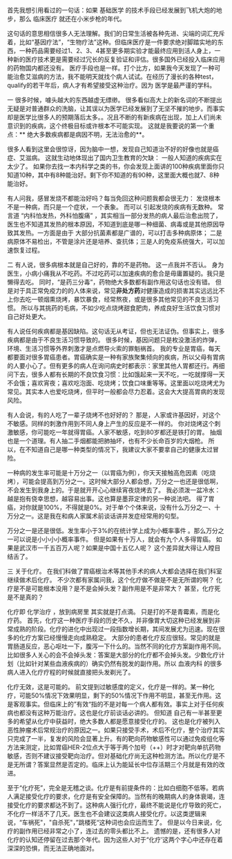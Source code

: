 首先我想引用看过的一句话：如果 基础医学 的技术手段已经发展到飞机大炮的地步，那么 临床医疗 就还在小米步枪的年代。

这句话的意思相信很多人无法理解。我们的日常生活被各种先进、尖端的词汇充斥着，比如“基因疗法”，“生物疗法”这种。但临床医疗是一件要求绝对脚踏实地的东西，一种药品需要经过1、2、3、4甚至更多期实验才能最终应用到活人身上，一种新的医疗技术更是需要经过冗长的反复验证和评估。很多国外已经投入临床应用的药物国内都还没有。
医疗手段也是一样。打个比方，如果我今天发现了一种可能治愈艾滋病的方法，我不能明天就找个病人试试。在经历了漫长的各种test，qualify的若干年后，病人才有希望接受这种治疗。因为 医学是最严谨的学科。

一
很多时候，噱头越大的东西越虚无缥缈。
很多看似高大上的新名词的不断提出无疑是对普通群众的洗脑，让其误以为医学已经发展到了无坚不摧的地步。而事实却是医学比很多人的预期落后太多。。况且不断的有新疾病在出现，加上人们尚未意识到的疾病，这个终极目标或许根本不可能实现。
这就是我要说的第一个重点：** 绝大多数疾病都是病因不明，无法治愈的**。


很多人看到这里会很惊讶，因为脑中一想，发现自己知道治不好的好像也就是癌症、艾滋病。
这就生动地体现出了国内卫生教育的欠缺： 一般人知道的疾病实在太少了。
如果你去找一本内科学之类的书，你会发现上面讲的100种疾病里面你只知道10种，其中有8种能治好。剩下你不知道的有90种，这里面大概也就7、8种能治好。

有人问我，感冒发烧不都能治好吗？每当免回这种问题我都会很无力： 发烧根本不是一种病，而只是一个症状，一个表象。 而可以 引起发烧的疾病有无数种。 常言道 “内科怕发热，外科怕腹痛” ，其实相当一部分发热的病人最后治愈出院了，医生也不知道其发热的根本原因，不知道到底是哪一种细菌、病毒或是其他原因导致其发热。一方面是由于 大部分抗菌素都是广谱的，可以打击多种病原体； 二是病原体不易检出，不管是涂片还是培养、查抗体；三是人的免疫系统强大，可以加速恢复过程。

二
有人说，很多病根本就是自己好的，靠的不是药物。
这一点我并不否认。
身为医生，小病小痛我从不吃药。不过吃药可以加速疾病的愈合是毋庸置疑的。我只是懒得去吃。
同时，“是药三分毒”，药物绝大多数都有副作用这句话也没有错。
但是对于具正常免疫力的的人体来说，常见**非处方药**对健康造成的损害其实远远比不上你去吃一顿烟熏烧烤，暴饮暴食，经常熬夜，或是很多其他常见的不良生活习惯。
所以与其挑药的毛病，不如少吃点烧烤甜食肥肉，养成良好生活饮食习惯对自己好处更大。

有人说任何疾病都是基因缺陷。这句话无从考证，但也无法证伪。但事实上，很多疾病都是由于不良生活习惯导致的。
很多时候，基因问题只是枚没激活的炸弹，环境、生活习惯等外界刺激才是点燃导火索的罪魁祸首。
我的专业是胃癌，每天都要面对很多胃癌患者。胃癌确实是一种有家族聚集倾向的疾病，所以父母有胃病的人要小心了。但有更多的病人在询问病史时都表示：家里其他人胃都还行。再细问下去，很多人都有长期的不良饮食习惯：比如饿起来一天不吃，一吃就撑得一天不会饿；喜欢宵夜；喜欢吃泡面、吃烧烤；饮食口味重等等。这里面以吃烧烤尤为常见。其实本人也爱吃烧烤，但平时一般都会尽力忍着。这会大大提高胃病的发现风险。

有人会说，有的人吃了一辈子烧烤不也好好的？
那是，人家或许基因好，对这个不敏感。同样的刺激作用到不同人身上产生的反应是不一样的。
你对烧烤这个刺激敏感，你可能吃一年就得胃癌。人家不敏感，吃到80岁都还是铁打的胃。
抽烟也是一个道理。有人抽二手烟都能把肺抽坏，也有不少长命百岁的大烟枪。
所以，在不知道自己是哪一种类型的情况下，我建议大家不要拿自己的健康太过冒险。

一种病的发生率可能是十万分之一（以胃癌为例），你天天接触高危因素（吃烧烤），可能会提高到万分之一。这时候大部分人都会想，万分之一也还是很低啊，不会发生到我身上的。于是就开开心心继续宵夜烧烤去了。
我必须泼一盆冷水：越是抱有侥幸思想，越容易出事。这也算是墨菲定律的另一种说法吧。
得了胃癌，对你就是100%，不得就是0%。对于单个个体来说，没有什么万分之一、十万分之一。这是我在和病人家属术前谈话讲并发症经常用的句型。

万分之一是还是很低。发生率小于3%的在统计学上成为小概率事件 。那么万分之一可以说是小小小小概率事件。
但是如果有十万人，就会有九个人多得胃癌。
如果是武汉市一千五百万人呢？如果是中国十五亿人呢？
这个差异就大得让人瞠目结舌了。

三
关于化疗。
在我们科做了胃癌根治术等其他手术的病人大都会选择在我们科室继续做术后化疗。
不少次都有家属问我，这个化疗做不做是不是无所谓的啊？
化疗是不是可能根本没用？是不是会掉头发？副作用是不是非常大？
甚至，化疗死是不是真的？

化疗即 化学治疗 ，放到病房里 其实就是打点滴。 只是打的不是青霉素，而是化疗药。
首先，化疗这一种医疗手段的历史不久，并非像胃大切这种已经发展到非常成熟的阶段。化疗的进化中出现过一段指数增长期，其间发展尤为迅速。现在很多的化疗方案已经慢慢走向成熟稳定。
大部分的患者化疗反应很轻。常见的就是胃肠道反应，恶心呕吐一下，腹泻一下什么的。当然不同的化疗方案副作用不同。比如很多人关心的会不会掉头发：答案是大部分的化疗都不会掉头发。少数化疗计划（比如针对某些血液疾病的）确实仍然有脱发的副作用。所以 血液内科 的很多病人进入化疗疗程的时候就直接把头发剃光了。

化疗无效，这是可能的。 前文提到过敏感度的定义，化疗是一样的。某一种化疗，可能50%情况下效果明显，剩下的50%情况下作用不明显，甚至无作用。这是客观事实。但临床上的”有效“指的不是对每一个病人都有效。事实上对于任何疾病也都没有这种万能治疗。这也是化疗前谈话必讲的。
但知道 自己有一半甚至更多的希望从化疗中获益时，绝大多数人都是愿意接受化疗的。 这也是化疗被列入恶性肿瘤术后常规治疗的原因之一。如果只接受手术，术后不化疗，整个治疗其实只完成了一半，复发的风险会显著上升。有的靶向药物敏感性可以通过免疫组化等方法来测定，比如胃癌HER-2位点大于等于两个加号（++）时才对靶向单抗药物敏感，否则不建议接受靶向治疗。但对基础化疗尚无这种检测方法。所以化疗是不是无所谓？答案显然是否定的。临床上认为能延长中位存活期三个月就是有效的改进。

至于“化疗死”，完全是无稽之谈。化疗是有前提条件的：比如白细胞不低等。若病人满足接受化疗的要求，化疗是有安全保障的。当然有的晚期病人的身体衰竭，连接受化疗的要求都达不到了。这种病人强行化疗，最终不能说是化疗导致的死亡，不化疗一样活不了几天。医生也不会建议这类病人接受化疗。以这类逻辑来说，“车祸死"，"自杀死"，”跳楼死“这种词也会应运而生了。
但是以今日来说，化疗的副作用已经非常之小了，连过去的零头都比不上。
遗憾的是，还有很多人对化疗的认知还停留在过去那个年代。因为这些人对于“化疗’这两个字心中还存在着深深的恐惧，而无法正确地面对。

